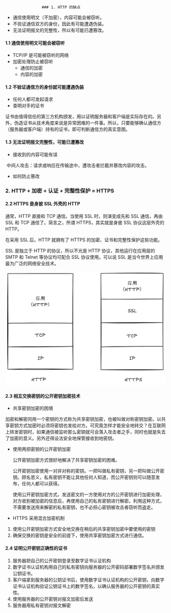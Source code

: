                     ### 1. HTTP 的缺点

* 通信使用明文（不加密），内容可能会被窃听。
* 不验证通信双方的身份，因此有可能遭遇伪装。
* 无法证明报文的完整性，所以有可能已遭篡改。



#### 1.1 通信使用明文可能会被窃听

* TCP/IP 是可能被窃听的网络
* 加密处理防止被窃听
  * 通信的加密
  * 内容的加密



#### 1.2 不验证通信方的身份就可能遭遇伪装

* 任何人都可发起请求
* 查明对手的证书

​	证书由值得信任的第三方机构颁发，用以证明服务器和客户端是实际存在的。另外，伪造证书从技术角度来说是异常困难的一件事。所以，只要能够确认通信方（服务器或客户端）持有的证书，即可判断通信方的真实意图。



#### 1.3 无法证明报文完整性，可能已遭篡改

* 接收到的内容可能有误

​	中间人攻击：请求或响应在传输途中，遭攻击者拦截并篡改内容的攻击。

* 如何防止篡改



### 2. HTTP + 加密 + 认证 + 完整性保护 = HTTPS

#### 2.2 HTTPS 是身披 SSL 外壳的 HTTP

通常，HTTP 直接和 TCP 通信。当使用 SSL 时，则演变成先和 SSL 通信，再由 SSL 和 TCP 通信了。简言之，所谓 HTTPS，其实就是身披 SSL 协议这层外壳的 HTTP。

在采用 SSL 后，HTTP 就拥有了 HTTPS 的加密、证书和完整性保护这些功能。

SSL 是独立于 HTTP 的协议，所以不光是 HTTP 协议，其他运行在应用层的 SMTP 和 Telnet 等协议均可配合 SSL 协议使用。可以说 SSL 是当今世界上应用最为广泛的网络安全技术。

![](https://github.com/WqhForGitHub/TCP-IP-HTTP/blob/%E5%9B%BE%E8%A7%A3HTTP/static/Chapter7/HTTPS.png?raw=true)



#### 2.3 相互交换密钥的公开密钥加密技术

* 共享密钥加密的困境

​	加密和解密同用一个密钥的方式称为共享密钥加密，也被叫做对称密钥加密。以共享密钥方式加密时必须将密钥也发给对方。可究竟怎样才能安全地转交？在互联网上转发密钥时，如果通信被监听那么密钥就可会落入攻击者之手，同时也就是失去了加密的意义。另外还得设法安全地保管接收到地密钥。

* 使用两把密钥的公开密钥加密

  公开密钥加密方式很好地解决了共享密钥加密的困难。

  公开密钥加密使用一对非对称的密钥。一把叫做私有密钥，另一把叫做公开密钥。顾名思义，私有密钥不能让其他任何人知道，而公开密钥则可以随意发布，任何人都可以获得。

  使用公开密钥加密方式，发送密文的一方使用对方的公开密钥进行加密处理，对方收到被加密的信息后，再使用自己的私有密钥进行解密。利用这种方式，不需要发送用来解密的私有密钥，也不必担心密钥被攻击者窃听而盗走。 

* HTTPS 采用混合加密机制

1. 使用公开密钥加密方式安全地交换在稍后的共享密钥加密中要使用的密钥
2. 确保交换的密钥是安全的前提下，使用共享密钥加密方式进行通信。   



#### 2.4 证明公开密钥正确性的证书

1.  服务器把自己的公开密钥登录至数字证书认证机构
2. 数字证书认证机构用自己的私有密钥向服务器的公开密码部署数字签名并颁发公钥证书。
3. 客户端拿到服务器的公钥证书后，使用数字证书认证机构的公开密钥，向数字证书认证机构验证公钥证书上的数字签名，以确认服务器的公开密钥的真实性。
4. 使用服务器的公开密钥对报文加密后发送
5. 服务器用私有密钥对报文解密











